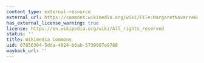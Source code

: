 ```yaml
---
content_type: external-resource
external_url: https://commons.wikimedia.org/wiki/File:MargaretNavarreHeptameron.jpg
has_external_license_warning: true
license: https://en.wikipedia.org/wiki/All_rights_reserved
status: ''
title: Wikimedia Commons
uid: 67856364-5dda-4924-b6ab-5739907e9788
wayback_url: ''
---
```

